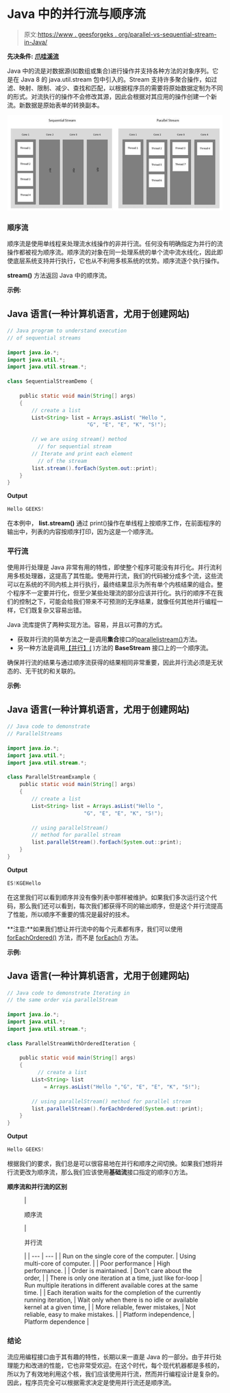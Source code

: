 # Java 中的并行流与顺序流

> 原文:[https://www . geesforgeks . org/parallel-vs-sequential-stream-in-Java/](https://www.geeksforgeeks.org/parallel-vs-sequential-stream-in-java/)

**先决条件:** [**爪哇溪流**](https://www.geeksforgeeks.org/stream-in-java/)

Java 中的流是对数据源(如数组或集合)进行操作并支持各种方法的对象序列。它是在 Java 8 的 java.util.stream 包中引入的。Stream 支持许多聚合操作，如过滤、映射、限制、减少、查找和匹配，以根据程序员的需要将原始数据定制为不同的形式。对流执行的操作不会修改其源，因此会根据对其应用的操作创建一个新流。新数据是原始表单的转换副本。

![Parallel vs Sequential Stream in Java](img/d007b2247921517d32c199ecfc2a344f.png)

### 顺序流

顺序流是使用单线程来处理流水线操作的非并行流。任何没有明确指定为并行的流操作都被视为顺序流。顺序流的对象在同一处理系统的单个流中流水线化，因此即使底层系统支持并行执行，它也从不利用多核系统的优势。顺序流逐个执行操作。

**stream()** 方法返回 Java 中的顺序流。

**示例:**

## Java 语言(一种计算机语言，尤用于创建网站)

```java
// Java program to understand execution
// of sequential streams

import java.io.*;
import java.util.*;
import java.util.stream.*;

class SequentialStreamDemo {

    public static void main(String[] args)
    {
        // create a list
        List<String> list = Arrays.asList( "Hello ", 
                          "G", "E", "E", "K", "S!");

        // we are using stream() method
          // for sequential stream
        // Iterate and print each element
          // of the stream
        list.stream().forEach(System.out::print);
    }
}
```

**Output**

```java
Hello GEEKS!
```

在本例中， **list.stream()** 通过 print()操作在单线程上按顺序工作，在前面程序的输出中，列表的内容按顺序打印，因为这是一个顺序流。

### 平行流

使用并行处理是 Java 非常有用的特性，即使整个程序可能没有并行化。并行流利用多核处理器，这提高了其性能。使用并行流，我们的代码被分成多个流，这些流可以在系统的不同内核上并行执行，最终结果显示为所有单个内核结果的组合。整个程序不一定要并行化，但至少某些处理流的部分应该并行化。执行的顺序不在我们的控制之下，可能会给我们带来不可预测的无序结果，就像任何其他并行编程一样，它们既复杂又容易出错。

Java 流库提供了两种实现方法。容易，并且以可靠的方式。

*   获取并行流的简单方法之一是调用**集合**接口的[parallelistream()](https://www.geeksforgeeks.org/what-is-java-parallel-streams/)方法。
*   另一种方法是调用[【并行】(](https://www.geeksforgeeks.org/what-is-java-parallel-streams/) )方法的 **BaseStream** 接口上的一个顺序流。

确保并行流的结果与通过顺序流获得的结果相同非常重要，因此并行流必须是无状态的、无干扰的和关联的。

**示例:**

## Java 语言(一种计算机语言，尤用于创建网站)

```java
// Java code to demonstrate
// ParallelStreams

import java.io.*;
import java.util.*;
import java.util.stream.*;

class ParallelStreamExample {
    public static void main(String[] args)
    {
        // create a list
        List<String> list = Arrays.asList("Hello ", 
                         "G", "E", "E", "K", "S!");

        // using parallelStream() 
        // method for parallel stream
        list.parallelStream().forEach(System.out::print);
    }
}
```

**Output**

```java
ES!KGEHello
```

在这里我们可以看到顺序并没有像列表中那样被维护。如果我们多次运行这个代码，那么我们还可以看到，每次我们都获得不同的输出顺序，但是这个并行流提高了性能，所以顺序不重要的情况是最好的技术。

**注意:**如果我们想让并行流中的每个元素都有序，我们可以使用 [forEachOrdered()](https://www.geeksforgeeks.org/stream-foreachordered-method-java-examples/) 方法，而不是 [forEach()](https://www.geeksforgeeks.org/stream-foreach-method-java-examples/) 方法。

**示例:**

## Java 语言(一种计算机语言，尤用于创建网站)

```java
// Java code to demonstrate Iterating in 
// the same order via parallelStream

import java.io.*;
import java.util.*;
import java.util.stream.*;

class ParallelStreamWithOrderedIteration {

    public static void main(String[] args)
    {
          // create a list
        List<String> list
            = Arrays.asList("Hello ","G", "E", "E", "K", "S!");

        // using parallelStream() method for parallel stream
        list.parallelStream().forEachOrdered(System.out::print);
    }
}
```

**Output**

```java
Hello GEEKS!
```

根据我们的要求，我们总是可以很容易地在并行和顺序之间切换。如果我们想将并行流更改为顺序流，那么我们应该使用**基础流**接口指定的顺序()方法。

**顺序流和并行流的区别**

<figure class="table">

| 

顺序流

 | 

并行流

 |
| --- | --- |
| Run on the single core of the computer. | Using multi-core of computer. |
| Poor performance | High performance. |
| Order is maintained. | Don't care about the order, |
| There is only one iteration at a time, just like for-loop | Run multiple iterations in different available cores at the same time. |
| Each iteration waits for the completion of the currently running iteration, | Wait only when there is no idle or available kernel at a given time, |
| More reliable, fewer mistakes, | Not reliable, easy to make mistakes. |
| Platform independence, | Platform dependence |

</figure>

### 结论

流应用编程接口由于其有趣的特性，长期以来一直是 Java 的一部分。由于并行处理能力和改进的性能，它也非常受欢迎。在这个时代，每个现代机器都是多核的，所以为了有效地利用这个核，我们应该使用并行流，然而并行编程设计是复杂的。因此，程序员完全可以根据需求决定是使用并行流还是顺序流。